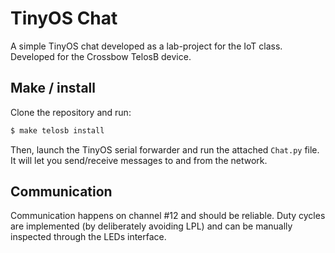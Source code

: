 # TinyOS Chat
A simple TinyOS chat developed as a lab-project for the IoT class.
Developed for the Crossbow TelosB device.

## Make / install
Clone the repository and run:

```bash
$ make telosb install
```

Then, launch the TinyOS serial forwarder and run the attached `Chat.py` file.
It will let you send/receive messages to and from the network.

## Communication
Communication happens on channel #12 and should be reliable.
Duty cycles are implemented (by deliberately avoiding LPL) and can be manually inspected through the LEDs interface.

